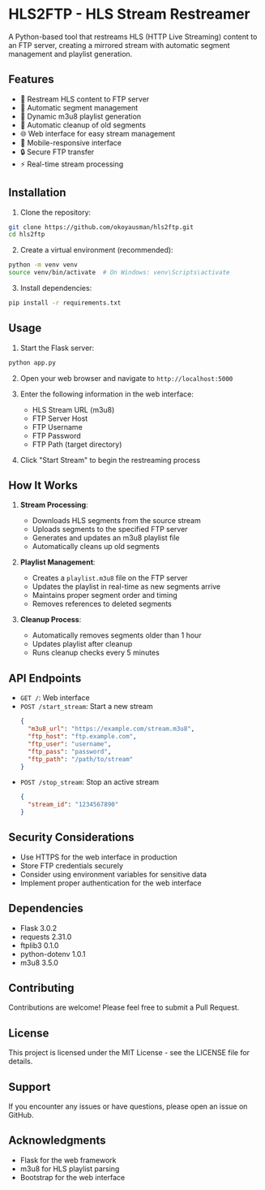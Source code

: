 # HLS2FTP - HLS Stream Restreamer

A Python-based tool that restreams HLS (HTTP Live Streaming) content to an FTP server, creating a mirrored stream with automatic segment management and playlist generation.

## Features

- 🎥 Restream HLS content to FTP server
- 🔄 Automatic segment management
- 📝 Dynamic m3u8 playlist generation
- 🧹 Automatic cleanup of old segments
- 🌐 Web interface for easy stream management
- 📱 Mobile-responsive interface
- 🔒 Secure FTP transfer
- ⚡ Real-time stream processing

## Installation

1. Clone the repository:
```bash
git clone https://github.com/okoyausman/hls2ftp.git
cd hls2ftp
```

2. Create a virtual environment (recommended):
```bash
python -m venv venv
source venv/bin/activate  # On Windows: venv\Scripts\activate
```

3. Install dependencies:
```bash
pip install -r requirements.txt
```

## Usage

1. Start the Flask server:
```bash
python app.py
```

2. Open your web browser and navigate to `http://localhost:5000`

3. Enter the following information in the web interface:
   - HLS Stream URL (m3u8)
   - FTP Server Host
   - FTP Username
   - FTP Password
   - FTP Path (target directory)

4. Click "Start Stream" to begin the restreaming process

## How It Works

1. **Stream Processing**:
   - Downloads HLS segments from the source stream
   - Uploads segments to the specified FTP server
   - Generates and updates an m3u8 playlist file
   - Automatically cleans up old segments

2. **Playlist Management**:
   - Creates a `playlist.m3u8` file on the FTP server
   - Updates the playlist in real-time as new segments arrive
   - Maintains proper segment order and timing
   - Removes references to deleted segments

3. **Cleanup Process**:
   - Automatically removes segments older than 1 hour
   - Updates playlist after cleanup
   - Runs cleanup checks every 5 minutes

## API Endpoints

- `GET /`: Web interface
- `POST /start_stream`: Start a new stream
  ```json
  {
    "m3u8_url": "https://example.com/stream.m3u8",
    "ftp_host": "ftp.example.com",
    "ftp_user": "username",
    "ftp_pass": "password",
    "ftp_path": "/path/to/stream"
  }
  ```
- `POST /stop_stream`: Stop an active stream
  ```json
  {
    "stream_id": "1234567890"
  }
  ```

## Security Considerations

- Use HTTPS for the web interface in production
- Store FTP credentials securely
- Consider using environment variables for sensitive data
- Implement proper authentication for the web interface

## Dependencies

- Flask 3.0.2
- requests 2.31.0
- ftplib3 0.1.0
- python-dotenv 1.0.1
- m3u8 3.5.0

## Contributing

Contributions are welcome! Please feel free to submit a Pull Request.

## License

This project is licensed under the MIT License - see the LICENSE file for details.

## Support

If you encounter any issues or have questions, please open an issue on GitHub.

## Acknowledgments

- Flask for the web framework
- m3u8 for HLS playlist parsing
- Bootstrap for the web interface 
